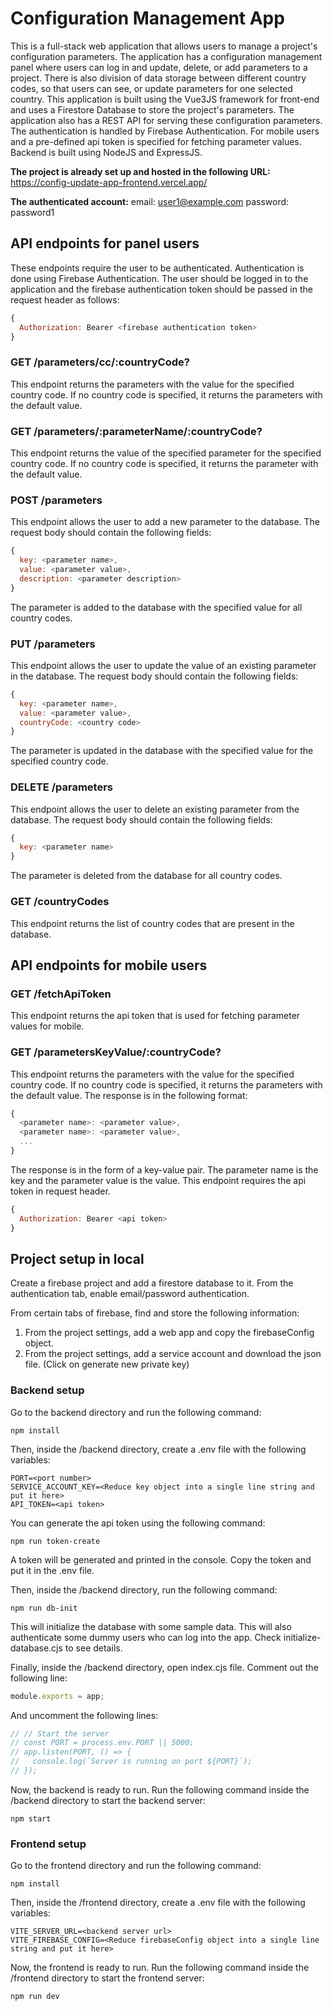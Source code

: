 # Configuration Management App

This is a full-stack web application that allows users to manage a project's configuration parameters. The application has a configuration management panel where users can log in and update, delete, or add parameters to a project. There is also division of data storage between different country codes, so that users can see, or update parameters for one selected country. 
This application is built using the Vue3JS framework for front-end and uses a Firestore Database to store the project's parameters. The application also has a REST API for serving these configuration parameters. The authentication is handled by Firebase Authentication. For mobile users and a pre-defined api token is specified for fetching parameter values. Backend is built using NodeJS and ExpressJS. 

**The project is already set up and hosted in the following URL:** https://config-update-app-frontend.vercel.app/

**The authenticated account:** email: user1@example.com  password: password1

## API endpoints for panel users
These endpoints require the user to be authenticated. Authentication is done using Firebase Authentication. The user should be logged in to the application and the firebase authentication token should be passed in the request header as follows:
```javascript
{
  Authorization: Bearer <firebase authentication token>
}
```

### GET /parameters/cc/:countryCode?
This endpoint returns the parameters with the value for the specified country code. If no country code is specified, it returns the parameters with the default value.

### GET /parameters/:parameterName/:countryCode?
This endpoint returns the value of the specified parameter for the specified country code. If no country code is specified, it returns the parameter with the default value.

### POST /parameters
This endpoint allows the user to add a new parameter to the database. The request body should contain the following fields:
```javascript
{
  key: <parameter name>,
  value: <parameter value>,
  description: <parameter description>
}
```
The parameter is added to the database with the specified value for all country codes.

### PUT /parameters
This endpoint allows the user to update the value of an existing parameter in the database. The request body should contain the following fields:
```javascript
{
  key: <parameter name>,
  value: <parameter value>,
  countryCode: <country code>
}
```
The parameter is updated in the database with the specified value for the specified country code.

### DELETE /parameters
This endpoint allows the user to delete an existing parameter from the database. The request body should contain the following fields:
```javascript
{
  key: <parameter name>
}
```
The parameter is deleted from the database for all country codes.

### GET /countryCodes
This endpoint returns the list of country codes that are present in the database.

## API endpoints for mobile users

### GET /fetchApiToken
This endpoint returns the api token that is used for fetching parameter values for mobile.

### GET /parametersKeyValue/:countryCode?
This endpoint returns the parameters with the value for the specified country code. If no country code is specified, it returns the parameters with the default value. The response is in the following format:
```javascript
{
  <parameter name>: <parameter value>,
  <parameter name>: <parameter value>,
  ...
}
```
The response is in the form of a key-value pair. The parameter name is the key and the parameter value is the value.
This endpoint requires the api token in request header.
```javascript
{
  Authorization: Bearer <api token>
}
```

## Project setup in local
Create a firebase project and add a firestore database to it.
From the authentication tab, enable email/password authentication.

From certain tabs of firebase, find and store the following information:
1. From the project settings, add a web app and copy the firebaseConfig object.
2. From the project settings, add a service account and download the json file. (Click on generate new private key) 

### Backend setup
Go to the backend directory and run the following command:
```
npm install
```

Then, inside the /backend directory, create a .env file with the following variables:
```
PORT=<port number>
SERVICE_ACCOUNT_KEY=<Reduce key object into a single line string and put it here>
API_TOKEN=<api token>
```
You can generate the api token using the following command:
```
npm run token-create
```
A token will be generated and printed in the console. Copy the token and put it in the .env file.

Then, inside the /backend directory, run the following command:
```
npm run db-init
```
This will initialize the database with some sample data. This will also authenticate some dummy users who can log into the app. Check initialize-database.cjs to see details.

Finally, inside the /backend directory, open index.cjs file. 
Comment out the following line:
```javascript
module.exports = app;
```
And uncomment the following lines:
```javascript
// // Start the server
// const PORT = process.env.PORT || 5000;
// app.listen(PORT, () => {
//   console.log(`Server is running on port ${PORT}`);
// });
```

Now, the backend is ready to run. Run the following command inside the /backend directory to start the backend server:
```
npm start
```

### Frontend setup
Go to the frontend directory and run the following command:
```
npm install
```

Then, inside the /frontend directory, create a .env file with the following variables:
```
VITE_SERVER_URL=<backend server url>
VITE_FIREBASE_CONFIG=<Reduce firebaseConfig object into a single line string and put it here>
```

Now, the frontend is ready to run. Run the following command inside the /frontend directory to start the frontend server:
```
npm run dev
```
